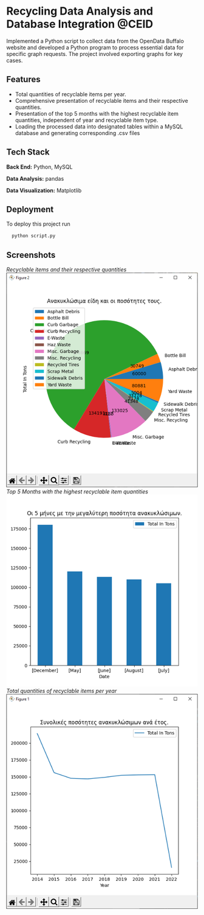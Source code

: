 
# Recycling Data Analysis and Database Integration @CEID

Implemented a Python script to collect data from the OpenData Buffalo website and developed a Python program to process essential data for specific graph requests. The project involved exporting graphs for key cases.





## Features

- Total quantities of recyclable items per year.
- Comprehensive presentation of recyclable items and their respective quantities.
- Presentation of the top 5 months with the highest recyclable item quantities, independent of year and recyclable item type.
- Loading the processed data into designated tables within a MySQL database and generating corresponding .csv files


## Tech Stack

**Back End:** Python, MySQL

**Data Analysis:** pandas

**Data Visualization:** Matplotlib


## Deployment

To deploy this project run

```bash
  python script.py
```


## Screenshots
*Recyclable items and their respective quantities*</br>
![Recycling Types & Quantities](https://github.com/manosmin/ceid-py/blob/master/screenshots/python_4vW3PnAHn5.png)</br>
*Top 5 Months with the highest recyclable item quantities*</br>
![Top 5 Months](https://github.com/manosmin/ceid-py/blob/master/screenshots/python_azNxcpLEEZ.png)</br>
*Total quantities of recyclable items per year*</br>
![Total Quantities per Type](https://github.com/manosmin/ceid-py/blob/master/screenshots/python_eewDf1grbK.png)

